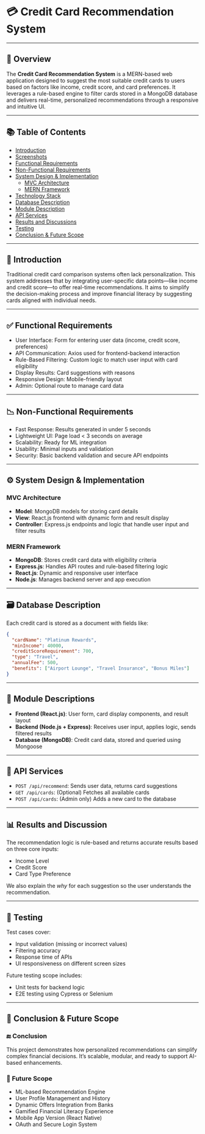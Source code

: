 # 💳 Credit Card Recommendation System

---

## 🧠 Overview

The **Credit Card Recommendation System** is a MERN-based web application designed to suggest the most suitable credit cards to users based on factors like income, credit score, and card preferences. It leverages a rule-based engine to filter cards stored in a MongoDB database and delivers real-time, personalized recommendations through a responsive and intuitive UI.

---

## 📚 Table of Contents

- [Introduction](#introduction)  
- [Screenshots](#screenshots)  
- [Functional Requirements](#functional-requirements)  
- [Non-Functional Requirements](#non-functional-requirements)  
- [System Design & Implementation](#system-design--implementation)  
  - [MVC Architecture](#mvc-architecture)  
  - [MERN Framework](#mern-framework)  
- [Technology Stack](#technology-stack)  
- [Database Description](#database-description)  
- [Module Description](#module-description)  
- [API Services](#api-services)  
- [Results and Discussions](#results-and-discussions)  
- [Testing](#testing)  
- [Conclusion & Future Scope](#conclusion--future-scope)
  
---

## 📝 Introduction

Traditional credit card comparison systems often lack personalization. This system addresses that by integrating user-specific data points—like income and credit score—to offer real-time recommendations. It aims to simplify the decision-making process and improve financial literacy by suggesting cards aligned with individual needs.

---

## ✅ Functional Requirements

- User Interface: Form for entering user data (income, credit score, preferences)  
- API Communication: Axios used for frontend-backend interaction  
- Rule-Based Filtering: Custom logic to match user input with card eligibility  
- Display Results: Card suggestions with reasons  
- Responsive Design: Mobile-friendly layout  
- Admin: Optional route to manage card data

---

## 📉 Non-Functional Requirements

- Fast Response: Results generated in under 5 seconds  
- Lightweight UI: Page load < 3 seconds on average  
- Scalability: Ready for ML integration  
- Usability: Minimal inputs and validation  
- Security: Basic backend validation and secure API endpoints

---

## ⚙️ System Design & Implementation

### MVC Architecture

- **Model**: MongoDB models for storing card details  
- **View**: React.js frontend with dynamic form and result display  
- **Controller**: Express.js endpoints and logic that handle user input and filter results  

### MERN Framework

- **MongoDB**: Stores credit card data with eligibility criteria  
- **Express.js**: Handles API routes and rule-based filtering logic  
- **React.js**: Dynamic and responsive user interface  
- **Node.js**: Manages backend server and app execution

---

## 🗃️ Database Description

Each credit card is stored as a document with fields like:
```json
{
  "cardName": "Platinum Rewards",
  "minIncome": 40000,
  "creditScoreRequirement": 700,
  "type": "Travel",
  "annualFee": 500,
  "benefits": ["Airport Lounge", "Travel Insurance", "Bonus Miles"]
}
```

---

## 🧩 Module Descriptions

- **Frontend (React.js)**: User form, card display components, and result layout  
- **Backend (Node.js + Express)**: Receives user input, applies logic, sends filtered results  
- **Database (MongoDB)**: Credit card data, stored and queried using Mongoose

---

## 🔌 API Services

- `POST /api/recommend`: Sends user data, returns card suggestions  
- `GET /api/cards`: (Optional) Fetches all available cards  
- `POST /api/cards`: (Admin only) Adds a new card to the database

---

## 📊 Results and Discussion

The recommendation logic is rule-based and returns accurate results based on three core inputs:
- Income Level  
- Credit Score  
- Card Type Preference  

We also explain the *why* for each suggestion so the user understands the recommendation.

---

## 🧪 Testing

Test cases cover:
- Input validation (missing or incorrect values)  
- Filtering accuracy  
- Response time of APIs  
- UI responsiveness on different screen sizes

Future testing scope includes:
- Unit tests for backend logic  
- E2E testing using Cypress or Selenium  

---

## 🚀 Conclusion & Future Scope

### 🔚 Conclusion

This project demonstrates how personalized recommendations can simplify complex financial decisions. It’s scalable, modular, and ready to support AI-based enhancements.

### 🌱 Future Scope

- ML-based Recommendation Engine  
- User Profile Management and History  
- Dynamic Offers Integration from Banks  
- Gamified Financial Literacy Experience  
- Mobile App Version (React Native)  
- OAuth and Secure Login System  

